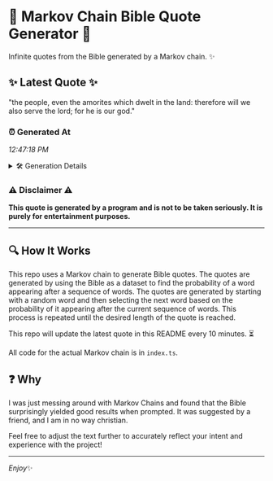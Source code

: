 # 📖 Markov Chain Bible Quote Generator 📖

Infinite quotes from the Bible generated by a Markov chain. ✨

## ✨ Latest Quote ✨
"the people, even the amorites which dwelt in the land: therefore will we also serve the lord; for he is our god."

### ⏰ Generated At
*12:47:18 PM*

<details>
    <summary>🛠️ Generation Details</summary>
    <p>
        <strong>🌱 Seed:</strong> the<br>
        <strong>🔄 Iterations:</strong> 21<br>
        <strong>📜 Context History:</strong><br>[ the ]: people,<br>[ the, people, ]: even<br>[ the, people,, even ]: the<br>[ the, people,, even, the ]: amorites<br>[ the, people,, even, the, amorites ]: which<br>[ the, people,, even, the, amorites, which ]: dwelt<br>[ people,, even, the, amorites, which, dwelt ]: in<br>[ even, the, amorites, which, dwelt, in ]: the<br>[ the, amorites, which, dwelt, in, the ]: land:<br>[ amorites, which, dwelt, in, the, land: ]: therefore<br>[ which, dwelt, in, the, land:, therefore ]: will<br>[ dwelt, in, the, land:, therefore, will ]: we<br>[ in, the, land:, therefore, will, we ]: also<br>[ the, land:, therefore, will, we, also ]: serve<br>[ land:, therefore, will, we, also, serve ]: the<br>[ therefore, will, we, also, serve, the ]: lord;<br>[ will, we, also, serve, the, lord; ]: for<br>[ we, also, serve, the, lord;, for ]: he<br>[ also, serve, the, lord;, for, he ]: is<br>[ serve, the, lord;, for, he, is ]: our<br>[ the, lord;, for, he, is, our ]: god.<br>
    </p>
</details>

### ⚠️ Disclaimer ⚠️
**This quote is generated by a program and is not to be taken seriously. It is purely for entertainment purposes.**

---

## 🔍 How It Works

This repo uses a Markov chain to generate Bible quotes. The quotes are generated by using the Bible as a dataset to find the probability of a word appearing after a sequence of words. The quotes are generated by starting with a random word and then selecting the next word based on the probability of it appearing after the current sequence of words. This process is repeated until the desired length of the quote is reached.

This repo will update the latest quote in this README every 10 minutes. ⏳

All code for the actual Markov chain is in `index.ts`.

## ❓ Why

I was just messing around with Markov Chains and found that the Bible surprisingly yielded good results when prompted. 
It was suggested by a friend, and I am in no way christian.

Feel free to adjust the text further to accurately reflect your intent and experience with the project!

---

*Enjoy*✨
